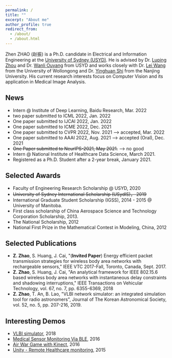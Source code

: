 ```yaml
---
permalink: /
title: ""
excerpt: "About me"
author_profile: true
redirect_from: 
  - /about/
  - /about.html
---
```


Zhen ZHAO (赵振) is a Ph.D. candidate in Electrical and Information Engineering at the [University of Sydney (USYD)](https://www.sydney.edu.au/). 
He is advised by Dr. [Luping Zhou](https://www.sydney.edu.au/engineering/about/our-people/academic-staff/luping-zhou.html) and Dr. [Wanli Ouyang](https://www.sydney.edu.au/engineering/about/our-people/academic-staff/wanli-ouyang.html) from USYD and works closely with Dr. [Lei Wang](https://scholars.uow.edu.au/display/lei_wang) from the University of Wollongong and Dr. [Yinghuan Shi](https://cs.nju.edu.cn/shiyh/) from the Nanjing University. 
His current research interests focus on Computer Vision and its application in Medical Image Analysis.

## News
- Intern @ Institute of Deep Learning, Baidu Research, Mar. 2022
- two paper submitted to ICML 2022, Jan. 2022
- One paper submitted to IJCAI 2022, Jan. 2022
- One paper submitted to ICME 2022, Dec. 2021
- One paper submitted to CVPR 2022, Nov. 2021 --> accepted, Mar. 2022
- One paper submitted to AAAI 2022, Aug. 2021 --> accepted (Oral), Dec. 2021
- ~~One Paper submitted to NeurIPS-2021, May 2021.~~ --> no good
- Intern @ National Institute of Healthcare Data Science, March 2021.
- Registered as a Ph.D. Student after a 2-year break, January 2021. 

## Selected Awards
- Faculty of Engineering Research Scholarship @ USYD, 2020
- ~~University of Sydney International Scholarship (USydIS)， 2019~~
- International Graduate Student Scholarship (IGSS), 2014 - 2015 @ University of Manitoba.
- First class scholarship of China Aerospace Science and Technology Corporation Scholarship, 2013.
- The National Scholarship, 2012
- National First Prize in the Mathematical Contest in Modeling, China, 2012

## Selected Publications
- **Z. Zhao**, S. Huang, J. Cai, "(**Invited Paper**) Energy efficient packet transmission strategies for wireless body area networks with rechargeable sensors," IEEE VTC 2017-Fall, Toronto, Canada, Sept. 2017.
- **Z. Zhao**, S. Huang, J. Cai, "An analytical framework for IEEE 802.15.6 based wireless body area networks with instantaneous delay constraints and shadowing interruptions," IEEE Transactions on Vehicular Technology, vol. 67, no. 7, pp. 6355-6369, 2018
- **Z. Zhao**, T. An, B. Lao, "VLBI network simulator: an integrated simulation tool for radio astronomers", Journal of The Korean Astronomical Society, vol. 52, no. 5, pp. 207-216, 2019.

## Interesting Demos
- [VLBI simulator](https://zhenzhao.github.io/posts/2017/11/demos-vlbi-sim/), 2018
- [Medical Sensor Monitoring Via BLE](https://zhenzhao.github.io/posts/2016/08/ble-sensor-android/), 2016
- [Air War Game with Kinect](https://zhenzhao.github.io/posts/2016/04/air-war-kinect/), 2016
- [Unity - Remote Healthcare monitoring](https://zhenzhao.github.io/posts/2015/10/unity-healthcare-monitoring/), 2015
